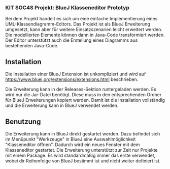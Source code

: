 ### KIT SOC4S Projekt: BlueJ Klasseneditor Prototyp

Bei dem Projekt handelt es sich um eine einfache Implementierung eines UML-Klassendiagramm-Editors.
Das Projekt ist als BlueJ Erweiterung umgesetzt, kann aber für weitere Einsatzszenarien 
leicht erweitert werden. Die modellierten Elemente können dann in Java-Code transformiert werden.
Der Editor unterstützt auch die Erstellung eines Diagramms aus bestehenden Java-Code.

## Installation
Die Installation einer BlueJ Extension ist unkompliziert und wird auf 
https://www.bluej.org/extensions/extensions.html beschrieben.

Die Erweiterung kann in der Releases-Sektion runtergeladen werden. Es wird nur die Jar-Datei
benötigt. Diese muss in den entsprechenden Ordner für BlueJ Erweiterungen kopiert werden.
Damit ist die Installation vollständig und die Erweiterung kann in BlueJ verwendet werden.

## Benutzung
Die Erweiterung kann in BlueJ direkt gestartet werden. Dazu befindet sich im Menüpunkt "Werkzeuge"
in BlueJ eine Auswahlmöglichkeit "Klasseneditor öffnen".
Dadurch wird ein neues Fenster mit dem Klasseneditor gestartet. Die Erweiterung unterstützt zur Zeit
nur Projekte mit einem Package. Es wird standardmäßig immer das erste verwendet, wobei dir Reihenfolge
von BlueJ bestimmt ist und nicht weiter definiert ist.
